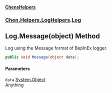 
#### [ChensHelpers](index 'index')

### [Chen.Helpers.LogHelpers](Chen_Helpers_LogHelpers 'Chen.Helpers.LogHelpers').[Log](Chen_Helpers_LogHelpers_Log 'Chen.Helpers.LogHelpers.Log')

## Log.Message(object) Method
Log using the Message format of BepInEx logger.  
```csharp
public void Message(object data);
```

#### Parameters
<a name='Chen_Helpers_LogHelpers_Log_Message(object)_data'></a>
`data` [System.Object](https://docs.microsoft.com/en-us/dotnet/api/System.Object 'System.Object')  
Anything
  
